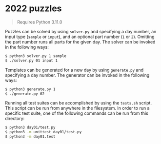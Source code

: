 # 2022 puzzles

> Requires Python 3.11.0

Puzzles can be solved by using `solver.py` and specifying a day number, an input type (`sample` or `input`), and an optional part number (`1` or `2`). Omitting the part number runs all parts for the given day. The solver can be invoked in the following ways:
```sh
$ python3 solver.py 1 sample
$ ./solver.py 01 input 1
```

Templates can be generated for a new day by using `generate.py` and specifying a day number. The generator can be invoked in the following ways:
```sh
$ python3 generate.py 1
$ ./generate.py 02
```

Running all test suites can be accomplished by using the `tests.sh` script. This script can be run from anywhere in the filesystem. In order to run a specific test suite, one of the following commands can be run from this directory:
```sh
$ python3 day01/test.py
$ python3 -m unittest day01/test.py
$ python3 -m day01.test
```
